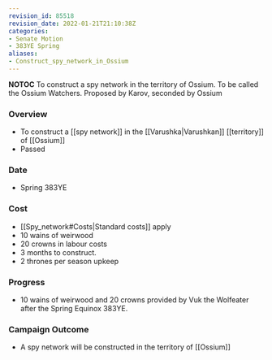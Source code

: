 ```yaml
---
revision_id: 85518
revision_date: 2022-01-21T21:10:38Z
categories:
- Senate Motion
- 383YE Spring
aliases:
- Construct_spy_network_in_Ossium
---
```



__NOTOC__
To construct a spy network in the territory of Ossium. To be called the Ossium Watchers. 
Proposed by Karov, seconded by Ossium
### Overview
* To construct a [[spy network]] in the [[Varushka|Varushkan]] [[territory]] of [[Ossium]]
* Passed

### Date
* Spring 383YE

### Cost
* [[Spy_network#Costs|Standard costs]] apply
* 10 wains of weirwood
* 20 crowns in labour costs
* 3 months to construct.
* 2 thrones per season upkeep

### Progress
* 10 wains of weirwood and 20 crowns provided by Vuk the Wolfeater after the Spring Equinox 383YE.

### Campaign Outcome
* A spy network will be constructed in the territory of [[Ossium]]
